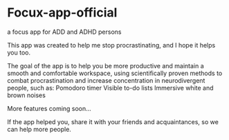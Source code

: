 # Focux-app-official
a focus app for ADD and ADHD persons

This app was created to help me stop procrastinating, and I hope it helps you too.

The goal of the app is to help you be more productive and maintain a smooth and comfortable workspace, using scientifically proven methods to combat procrastination and increase concentration in neurodivergent people, such as:
Pomodoro timer
Visible to-do lists
Immersive white and brown noises

More features coming soon...

If the app helped you, share it with your friends and acquaintances, so we can help more people.
